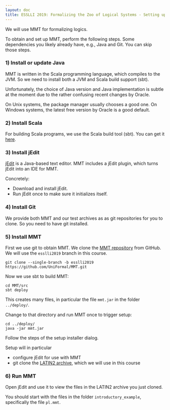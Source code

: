 ```yaml
---
layout: doc
title: ESSLLI 2019: Formalizing the Zoo of Logical Systems - Setting up MMT
---
```


We will use MMT for formalizing logics.

To obtain and set up MMT, perform the following steps.
Some dependencies you likely already have, e.g., Java and Git. You can skip those steps.

### 1) Install or update Java

MMT is written in the Scala programming language, which compiles to the JVM.
So we need to install both a JVM and Scala build support (sbt).

Unfortunately, the choice of Java version and Java implementation is subtle at the moment due to the rather confusing recent changes by Oracle.

On Unix systems, the package manager usually chooses a good one.
On Windows systems, the latest free version by Oracle is a good default. 

### 2) Install Scala

For building Scala programs, we use the Scala build tool (sbt).
You can get it [here](http://www.scala-sbt.org/).

### 3) Install jEdit

[jEdit](http://jedit.org/) is a Java-based text editor.
MMT includes a jEdit plugin, which turns jEdit into an IDE for MMT.

Concretely:

* Download and install jEdit.
* Run jEdit once to make sure it initializes itself.

### 4) Install Git

We provide both MMT and our test archives as as git repositories for you to clone.
So you need to have git installed.

### 5) Install MMT

First we use git to obtain MMT.
We clone the [MMT repository](https://github.com/UniFormal/MMT) from GitHub.
We will use the `esslli2019` branch in this course.

```
git clone --single-branch -b esslli2019 https://github.com/UniFormal/MMT.git
```

Now we use sbt to build MMT:

```
cd MMT/src
sbt deploy
```

This creates many files, in particular the file `mmt.jar` in the folder `../deploy/`.

Change to that directory and run MMT once to trigger setup:
```
cd ../deploy/
java -jar mmt.jar
```

Follow the steps of the setup installer dialog.

Setup will in particular
* configure jEdit for use with MMT
* git clone the [LATIN2 archive](https://gl.mathhub.info/MMT/LATIN2/tree/esslli2019), which we will use in this course

### 6) Run MMT

Open jEdit and use it to view the files in the LATIN2 archive you just cloned.

You should start with the files in the folder `introductory_example`, specifically the file `pl.mmt`.